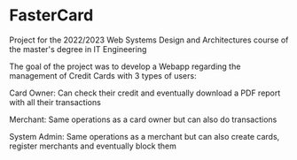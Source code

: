 # FasterCard
Project for the 2022/2023 Web Systems Design and Architectures course of the master's degree in IT Engineering

The goal of the project was to develop a Webapp regarding the management of Credit Cards with 3 types of users:

Card Owner: Can check their credit and eventually download a PDF report with all their transactions

Merchant: Same operations as a card owner but can also do transactions

System Admin: Same operations as a merchant but can also create cards, register merchants and eventually block them
